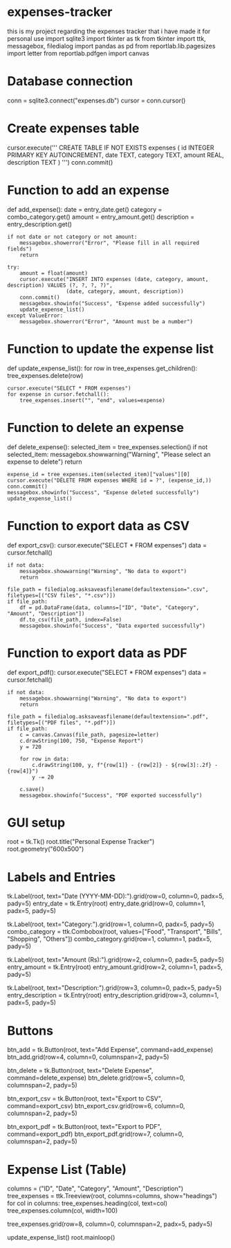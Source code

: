 # expenses-tracker
this is my project regarding the expenses  tracker that i have made it for personal use
import sqlite3
import tkinter as tk
from tkinter import ttk, messagebox, filedialog
import pandas as pd
from reportlab.lib.pagesizes import letter
from reportlab.pdfgen import canvas

# Database connection
conn = sqlite3.connect("expenses.db")
cursor = conn.cursor()

# Create expenses table
cursor.execute('''
    CREATE TABLE IF NOT EXISTS expenses (
        id INTEGER PRIMARY KEY AUTOINCREMENT,
        date TEXT,
        category TEXT,
        amount REAL,
        description TEXT
    )
''')
conn.commit()

# Function to add an expense
def add_expense():
    date = entry_date.get()
    category = combo_category.get()
    amount = entry_amount.get()
    description = entry_description.get()

    if not date or not category or not amount:
        messagebox.showerror("Error", "Please fill in all required fields")
        return

    try:
        amount = float(amount)
        cursor.execute("INSERT INTO expenses (date, category, amount, description) VALUES (?, ?, ?, ?)",
                       (date, category, amount, description))
        conn.commit()
        messagebox.showinfo("Success", "Expense added successfully")
        update_expense_list()
    except ValueError:
        messagebox.showerror("Error", "Amount must be a number")

# Function to update the expense list
def update_expense_list():
    for row in tree_expenses.get_children():
        tree_expenses.delete(row)

    cursor.execute("SELECT * FROM expenses")
    for expense in cursor.fetchall():
        tree_expenses.insert("", "end", values=expense)

# Function to delete an expense
def delete_expense():
    selected_item = tree_expenses.selection()
    if not selected_item:
        messagebox.showwarning("Warning", "Please select an expense to delete")
        return

    expense_id = tree_expenses.item(selected_item)["values"][0]
    cursor.execute("DELETE FROM expenses WHERE id = ?", (expense_id,))
    conn.commit()
    messagebox.showinfo("Success", "Expense deleted successfully")
    update_expense_list()

# Function to export data as CSV
def export_csv():
    cursor.execute("SELECT * FROM expenses")
    data = cursor.fetchall()
    
    if not data:
        messagebox.showwarning("Warning", "No data to export")
        return

    file_path = filedialog.asksaveasfilename(defaultextension=".csv", filetypes=[("CSV files", "*.csv")])
    if file_path:
        df = pd.DataFrame(data, columns=["ID", "Date", "Category", "Amount", "Description"])
        df.to_csv(file_path, index=False)
        messagebox.showinfo("Success", "Data exported successfully")

# Function to export data as PDF
def export_pdf():
    cursor.execute("SELECT * FROM expenses")
    data = cursor.fetchall()
    
    if not data:
        messagebox.showwarning("Warning", "No data to export")
        return

    file_path = filedialog.asksaveasfilename(defaultextension=".pdf", filetypes=[("PDF files", "*.pdf")])
    if file_path:
        c = canvas.Canvas(file_path, pagesize=letter)
        c.drawString(100, 750, "Expense Report")
        y = 720

        for row in data:
            c.drawString(100, y, f"{row[1]} - {row[2]} - ${row[3]:.2f} - {row[4]}")
            y -= 20

        c.save()
        messagebox.showinfo("Success", "PDF exported successfully")

# GUI setup
root = tk.Tk()
root.title("Personal Expense Tracker")
root.geometry("600x500")

# Labels and Entries
tk.Label(root, text="Date (YYYY-MM-DD):").grid(row=0, column=0, padx=5, pady=5)
entry_date = tk.Entry(root)
entry_date.grid(row=0, column=1, padx=5, pady=5)

tk.Label(root, text="Category:").grid(row=1, column=0, padx=5, pady=5)
combo_category = ttk.Combobox(root, values=["Food", "Transport", "Bills", "Shopping", "Others"])
combo_category.grid(row=1, column=1, padx=5, pady=5)

tk.Label(root, text="Amount (Rs):").grid(row=2, column=0, padx=5, pady=5)
entry_amount = tk.Entry(root)
entry_amount.grid(row=2, column=1, padx=5, pady=5)

tk.Label(root, text="Description:").grid(row=3, column=0, padx=5, pady=5)
entry_description = tk.Entry(root)
entry_description.grid(row=3, column=1, padx=5, pady=5)

# Buttons
btn_add = tk.Button(root, text="Add Expense", command=add_expense)
btn_add.grid(row=4, column=0, columnspan=2, pady=5)

btn_delete = tk.Button(root, text="Delete Expense", command=delete_expense)
btn_delete.grid(row=5, column=0, columnspan=2, pady=5)

btn_export_csv = tk.Button(root, text="Export to CSV", command=export_csv)
btn_export_csv.grid(row=6, column=0, columnspan=2, pady=5)

btn_export_pdf = tk.Button(root, text="Export to PDF", command=export_pdf)
btn_export_pdf.grid(row=7, column=0, columnspan=2, pady=5)

# Expense List (Table)
columns = ("ID", "Date", "Category", "Amount", "Description")
tree_expenses = ttk.Treeview(root, columns=columns, show="headings")
for col in columns:
    tree_expenses.heading(col, text=col)
    tree_expenses.column(col, width=100)

tree_expenses.grid(row=8, column=0, columnspan=2, padx=5, pady=5)

update_expense_list()
root.mainloop()

